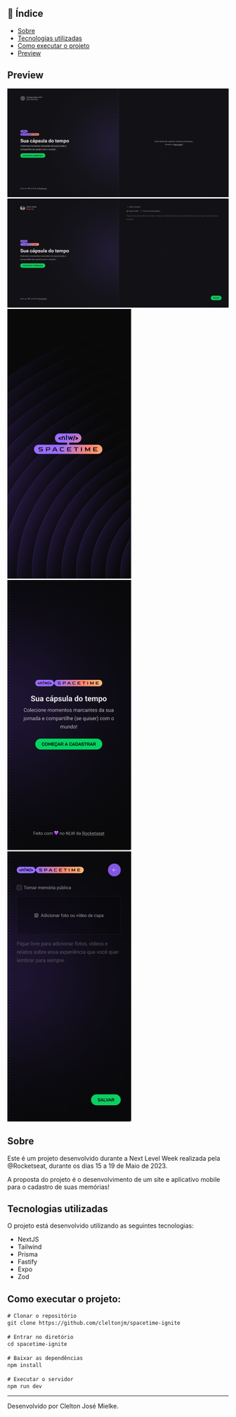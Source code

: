 ## :notebook: Índice

* [Sobre](#Sobre)
* [Tecnologias utilizadas](#tec)
* [Como executar o projeto](#exec)
* [Preview](#preview)

## Preview
![](https://github.com/cleltonjm/spacetime-ignite/blob/main/github/web_home.jpg)
![](https://github.com/cleltonjm/spacetime-ignite/blob/main/github/web_memory.jpg)
![](https://github.com/cleltonjm/spacetime-ignite/blob/main/github/mobile_loading.png)
![](https://github.com/cleltonjm/spacetime-ignite/blob/main/github/mobile_home.png)
![](https://github.com/cleltonjm/spacetime-ignite/blob/main/github/mobile_memory.jpg)

## Sobre
Este é um projeto desenvolvido durante a Next Level Week realizada pela @Rocketseat, durante os dias 15 a 19 de Maio de 2023.

A proposta do projeto é o desenvolvimento de um site e aplicativo mobile para o cadastro de suas memórias!

## Tecnologias utilizadas<a name="tec" />
O projeto está desenvolvido utilizando as seguintes tecnologias:

* NextJS
* Tailwind
* Prisma
* Fastify
* Expo
* Zod

## Como executar o projeto:<a name="exec" />
```
# Clonar o repositório
git clone https://github.com/cleltonjm/spacetime-ignite

# Entrar no diretório
cd spacetime-ignite

# Baixar as dependências
npm install

# Executar o servidor
npm run dev
```
-----
Desenvolvido por Clelton José Mielke.

